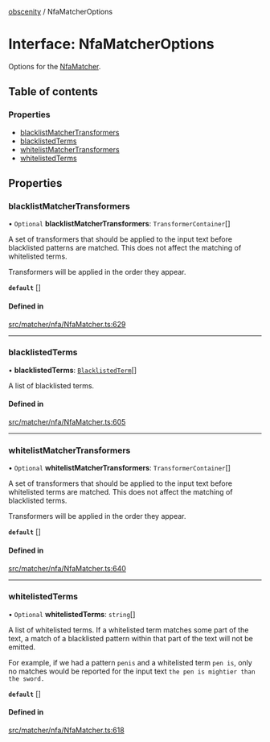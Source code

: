 [obscenity](../README.md) / NfaMatcherOptions

# Interface: NfaMatcherOptions

Options for the [NfaMatcher](../classes/NfaMatcher.md).

## Table of contents

### Properties

- [blacklistMatcherTransformers](NfaMatcherOptions.md#blacklistmatchertransformers)
- [blacklistedTerms](NfaMatcherOptions.md#blacklistedterms)
- [whitelistMatcherTransformers](NfaMatcherOptions.md#whitelistmatchertransformers)
- [whitelistedTerms](NfaMatcherOptions.md#whitelistedterms)

## Properties

### blacklistMatcherTransformers

• `Optional` **blacklistMatcherTransformers**: `TransformerContainer`[]

A set of transformers that should be applied to the input text before
blacklisted patterns are matched. This does not affect the matching of
whitelisted terms.

Transformers will be applied in the order they appear.

**`default`** []

#### Defined in

[src/matcher/nfa/NfaMatcher.ts:629](https://github.com/jo3-l/obscenity/blob/6156277/src/matcher/nfa/NfaMatcher.ts#L629)

___

### blacklistedTerms

• **blacklistedTerms**: [`BlacklistedTerm`](BlacklistedTerm.md)[]

A list of blacklisted terms.

#### Defined in

[src/matcher/nfa/NfaMatcher.ts:605](https://github.com/jo3-l/obscenity/blob/6156277/src/matcher/nfa/NfaMatcher.ts#L605)

___

### whitelistMatcherTransformers

• `Optional` **whitelistMatcherTransformers**: `TransformerContainer`[]

A set of transformers that should be applied to the input text before
whitelisted terms are matched. This does not affect the matching of
blacklisted terms.

Transformers will be applied in the order they appear.

**`default`** []

#### Defined in

[src/matcher/nfa/NfaMatcher.ts:640](https://github.com/jo3-l/obscenity/blob/6156277/src/matcher/nfa/NfaMatcher.ts#L640)

___

### whitelistedTerms

• `Optional` **whitelistedTerms**: `string`[]

A list of whitelisted terms. If a whitelisted term matches some part of
the text, a match of a blacklisted pattern within that part of the text
will not be emitted.

For example, if we had a pattern `penis` and a whitelisted term `pen is`,
only no matches would be reported for the input text `the pen is mightier
than the sword.`

**`default`** []

#### Defined in

[src/matcher/nfa/NfaMatcher.ts:618](https://github.com/jo3-l/obscenity/blob/6156277/src/matcher/nfa/NfaMatcher.ts#L618)
